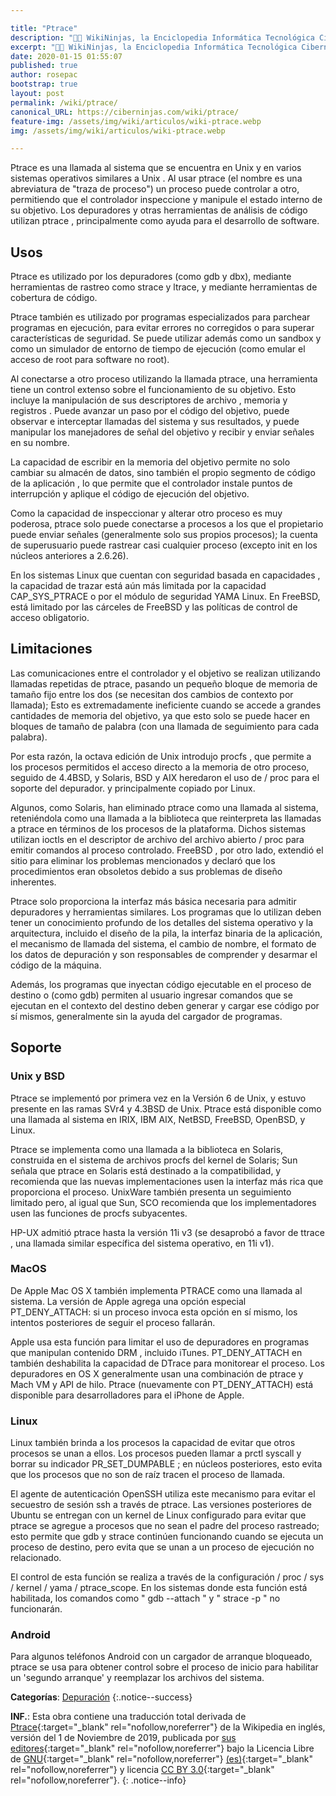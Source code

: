 ```yaml
---

title: "Ptrace"
description: "👨‍💻 WikiNinjas, la Enciclopedia Informática Tecnológica Ciberninjas: Ptrace"
excerpt: "👨‍💻 WikiNinjas, la Enciclopedia Informática Tecnológica Ciberninjas: Ptrace"
date: 2020-01-15 01:55:07
published: true
author: rosepac
bootstrap: true
layout: post
permalink: /wiki/ptrace/
canonical_URL: https://ciberninjas.com/wiki/ptrace/
feature-img: /assets/img/wiki/articulos/wiki-ptrace.webp
img: /assets/img/wiki/articulos/wiki-ptrace.webp

---
```


Ptrace es una llamada al sistema que se encuentra en Unix y en varios sistemas operativos similares a Unix . Al usar ptrace (el nombre es una abreviatura de "traza de proceso") un proceso puede controlar a otro, permitiendo que el controlador inspeccione y manipule el estado interno de su objetivo. Los depuradores y otras herramientas de análisis de código utilizan ptrace , principalmente como ayuda para el desarrollo de software.

## Usos

Ptrace es utilizado por los depuradores (como gdb y dbx), mediante herramientas de rastreo como strace y ltrace, y mediante herramientas de cobertura de código.

Ptrace también es utilizado por programas especializados para parchear programas en ejecución, para evitar errores no corregidos o para superar características de seguridad. Se puede utilizar además como un sandbox y como un simulador de entorno de tiempo de ejecución (como emular el acceso de root para software no root).

Al conectarse a otro proceso utilizando la llamada ptrace, una herramienta tiene un control extenso sobre el funcionamiento de su objetivo. Esto incluye la manipulación de sus descriptores de archivo , memoria y registros . Puede avanzar un paso por el código del objetivo, puede observar e interceptar llamadas del sistema y sus resultados, y puede manipular los manejadores de señal del objetivo y recibir y enviar señales en su nombre.

La capacidad de escribir en la memoria del objetivo permite no solo cambiar su almacén de datos, sino también el propio segmento de código de la aplicación , lo que permite que el controlador instale puntos de interrupción y aplique el código de ejecución del objetivo.

Como la capacidad de inspeccionar y alterar otro proceso es muy poderosa, ptrace solo puede conectarse a procesos a los que el propietario puede enviar señales (generalmente solo sus propios procesos); la cuenta de superusuario puede rastrear casi cualquier proceso (excepto init en los núcleos anteriores a 2.6.26).

En los sistemas Linux que cuentan con seguridad basada en capacidades , la capacidad de trazar está aún más limitada por la capacidad CAP_SYS_PTRACE o por el módulo de seguridad YAMA Linux. En FreeBSD, está limitado por las cárceles de FreeBSD y las políticas de control de acceso obligatorio.

## Limitaciones

Las comunicaciones entre el controlador y el objetivo se realizan utilizando llamadas repetidas de ptrace, pasando un pequeño bloque de memoria de tamaño fijo entre los dos (se necesitan dos cambios de contexto por llamada); Esto es extremadamente ineficiente cuando se accede a grandes cantidades de memoria del objetivo, ya que esto solo se puede hacer en bloques de tamaño de palabra (con una llamada de seguimiento para cada palabra).

Por esta razón, la octava edición de Unix introdujo procfs , que permite a los procesos permitidos el acceso directo a la memoria de otro proceso, seguido de 4.4BSD, y Solaris, BSD y AIX heredaron el uso de / proc para el soporte del depurador. y principalmente copiado por Linux.

Algunos, como Solaris, han eliminado ptrace como una llamada al sistema, reteniéndola como una llamada a la biblioteca que reinterpreta las llamadas a ptrace en términos de los procesos de la plataforma. Dichos sistemas utilizan ioctls en el descriptor de archivo del archivo abierto / proc para emitir comandos al proceso controlado. FreeBSD , por otro lado, extendió el sitio para eliminar los problemas mencionados y declaró que los procedimientos eran obsoletos debido a sus problemas de diseño inherentes.

Ptrace solo proporciona la interfaz más básica necesaria para admitir depuradores y herramientas similares. Los programas que lo utilizan deben tener un conocimiento profundo de los detalles del sistema operativo y la arquitectura, incluido el diseño de la pila, la interfaz binaria de la aplicación, el mecanismo de llamada del sistema, el cambio de nombre, el formato de los datos de depuración y son responsables de comprender y desarmar el código de la máquina.

Además, los programas que inyectan código ejecutable en el proceso de destino o (como gdb) permiten al usuario ingresar comandos que se ejecutan en el contexto del destino deben generar y cargar ese código por sí mismos, generalmente sin la ayuda del cargador de programas.

## Soporte

### Unix y BSD

Ptrace  se implementó por primera vez en la Versión 6 de Unix, y estuvo presente en las ramas SVr4 y 4.3BSD de Unix. Ptrace está disponible como una llamada al sistema en IRIX, IBM AIX, NetBSD, FreeBSD, OpenBSD, y Linux.

Ptrace se implementa como una llamada a la biblioteca en Solaris, construida en el sistema de archivos procfs del kernel de Solaris; Sun señala que ptrace en Solaris está destinado a la compatibilidad, y recomienda que las nuevas implementaciones usen la interfaz más rica que proporciona el proceso. UnixWare también presenta un seguimiento limitado pero, al igual que Sun, SCO recomienda que los implementadores usen las funciones de procfs subyacentes.

HP-UX admitió ptrace hasta la versión 11i v3 (se desaprobó a favor de ttrace , una llamada similar específica del sistema operativo, en 11i v1).

### MacOS

De Apple Mac OS X también implementa PTRACE como una llamada al sistema. La versión de Apple agrega una opción especial PT_DENY_ATTACH: si un proceso invoca esta opción en sí mismo, los intentos posteriores de seguir el proceso fallarán.

Apple usa esta función para limitar el uso de depuradores en programas que manipulan contenido DRM , incluido iTunes. PT_DENY_ATTACH en también deshabilita la capacidad de DTrace para monitorear el proceso. Los depuradores en OS X generalmente usan una combinación de ptrace y Mach VM y API de hilo. Ptrace (nuevamente con PT_DENY_ATTACH) está disponible para desarrolladores para el iPhone de Apple.

### Linux

Linux también brinda a los procesos la capacidad de evitar que otros procesos se unan a ellos. Los procesos pueden llamar a prctl syscall y borrar su indicador PR_SET_DUMPABLE ; en núcleos posteriores, esto evita que los procesos que no son de raíz tracen el proceso de llamada.

El agente de autenticación OpenSSH utiliza este mecanismo para evitar el secuestro de sesión ssh a través de ptrace. Las versiones posteriores de Ubuntu se entregan con un kernel de Linux configurado para evitar que ptrace se agregue a procesos que no sean el padre del proceso rastreado; esto permite que gdb y strace continúen funcionando cuando se ejecuta un proceso de destino, pero evita que se unan a un proceso de ejecución no relacionado.

El control de esta función se realiza a través de la configuración / proc / sys / kernel / yama / ptrace_scope. En los sistemas donde esta función está habilitada, los comandos como " gdb --attach " y " strace -p " no funcionarán.

### Android

Para algunos teléfonos Android con un cargador de arranque bloqueado, ptrace se usa para obtener control sobre el proceso de inicio para habilitar un 'segundo arranque' y reemplazar los archivos del sistema.

**Categorías**: [Depuración](/wiki/categoria/depuracion/)
{:.notice--success}

**INF.**: Esta obra contiene una traducción total derivada de [Ptrace](https://en.wikipedia.org/wiki/Ptrace){:target="_blank" rel="nofollow,noreferrer"} de la Wikipedia en inglés, versión del 1 de Noviembre de 2019, publicada por [sus editores](https://en.wikipedia.org/w/index.php?title=Ptrace&action=history){:target="_blank" rel="nofollow,noreferrer"} bajo la Licencia Libre de [GNU](http://www.gnu.org/licenses/licenses.html#GPL){:target="_blank" rel="nofollow,noreferrer"} [(es)](https://es.wikipedia.org/wiki/Wikipedia:Traducci%C3%B3n_no_oficial_de_la_Licencia_de_documentaci%C3%B3n_libre_de_GNU){:target="_blank" rel="nofollow,noreferrer"} y licencia [CC BY 3.0](https://creativecommons.org/licenses/by-sa/3.0/deed.es){:target="_blank" rel="nofollow,noreferrer"}.
{: .notice--info}